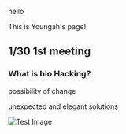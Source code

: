 hello

This is Youngah's page!

## 1/30 1st meeting
### What is bio Hacking?

possibility of change

unexpected and elegant solutions

![Test Image](/participants/youngah/_tt0_2_s.jpg)

